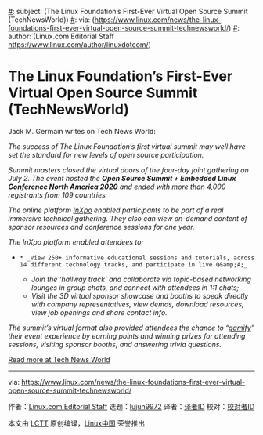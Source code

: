 [#]: collector: (lujun9972)
[#]: translator: ( )
[#]: reviewer: ( )
[#]: publisher: ( )
[#]: url: ( )
[#]: subject: (The Linux Foundation’s First-Ever Virtual Open Source Summit (TechNewsWorld))
[#]: via: (https://www.linux.com/news/the-linux-foundations-first-ever-virtual-open-source-summit-technewsworld/)
[#]: author: (Linux.com Editorial Staff https://www.linux.com/author/linuxdotcom/)

The Linux Foundation’s First-Ever Virtual Open Source Summit (TechNewsWorld)
======

Jack M. Germain writes on Tech News World:

_The success of The Linux Foundation’s first virtual summit may well have set the standard for new levels of open source participation._

_Summit masters closed the virtual doors of the four-day joint gathering on July 2. The event hosted the **Open Source Summit + Embedded Linux Conference North America 2020** and ended with more than 4,000 registrants from 109 countries._

_The online platform [InXpo][1] enabled participants to be part of a real immersive technical gathering. They also can view on-demand content of sponsor resources and conference sessions for one year._

_The InXpo platform enabled attendees to:_

  *     * _View 250+ informative educational sessions and tutorials, across 14 different technology tracks, and participate in live Q&amp;A;_
    * _Join the ‘hallway track’ and collaborate via topic-based networking lounges in group chats, and connect with attendees in 1:1 chats;_
    * _Visit the 3D virtual sponsor showcase and booths to speak directly with company representatives, view demos, download resources, view job openings and share contact info._



_The summit’s virtual format also provided attendees the chance to “[gamify][2]” their event experience by earning points and winning prizes for attending sessions, visiting sponsor booths, and answering trivia questions._

[Read more at Tech News World][3]

--------------------------------------------------------------------------------

via: https://www.linux.com/news/the-linux-foundations-first-ever-virtual-open-source-summit-technewsworld/

作者：[Linux.com Editorial Staff][a]
选题：[lujun9972][b]
译者：[译者ID](https://github.com/译者ID)
校对：[校对者ID](https://github.com/校对者ID)

本文由 [LCTT](https://github.com/LCTT/TranslateProject) 原创编译，[Linux中国](https://linux.cn/) 荣誉推出

[a]: https://www.linux.com/author/linuxdotcom/
[b]: https://github.com/lujun9972
[1]: https://www.inxpo.com/
[2]: https://www.crmbuyer.com/story/84917.html?__hstc=8228397.151b1e8db06eeaa3cc53dc6746d83ea8.1594831053248.1594831053248.1594834925196.2&__hssc=8228397.1.1594834925196&__hsfp=2433329469
[3]: https://www.technewsworld.com/story/The-Linux-Foundations-First-Ever-Virtual-Open-Source-Summit-86754.html

